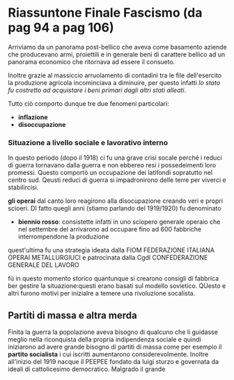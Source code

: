 # Riassuntone Finale Fascismo (da pag 94 a pag 106)

Arriviamo da un panorama post-bellico che aveva come basamento aziende che producevano armi, proiettili e in generale beni di carattere bellico ad un panorama economico che ritornava ad essere il consueto.

Inoltre grazie al massiccio arruolamento di contadini tra le file dell'esercito la produzione agricola incominciava a diminuire, per questo infatti *lo stato fu costretto ad acquistare i beni primari dagli altri stati alleati*.

Tutto ciò comporto dunque tre due fenomeni particolari:
- **inflazione**
- **disoccupazione**

### Situazione a livello sociale e lavorativo interno

In questo periodo (dopo il 1918)
ci fu una grave crisi socale perché i reduci di guerra tornavano dalla guerra e non ebbereo resi i possedeimenti loro promessi.
Questo comportò un occupazione dei latifondi sopratutto nel centro sud.
Qeusti reduci di guerra si impadronirono delle terre per viverci e stabilircisi.

**gli operai** dal canto loro reagirono alla disocupazione creando veri e propri scioeri.
DI fatto quegli anni (stiamo parlando del 1919/1920) fu denominato 
- **biennio rosso**:
 consistette infatti in uno sciopero generale operaio che nel settembre del arrivarono ad occupare fino ad 600 fabbriche interrompendone la produzione

quest'ultima fu una strategia ideata dalla FIOM
FEDERAZIONE
ITALIANA
OPERAI
METALLURGIUCI
e patrocinata dalla Cgdl
CONFEDERAZIONE
GENERALE
DEL
LAVORO

fù in questo momento storico quantunque si crearono consigli di fabbrica ber gestire la situazione:questi erano basati sul modello sovietico.
QUesto e altri furono motivi per inizialre a temere una rivoluzione socalista.

## Partiti di massa e altra merda

Finita la guerra la popolazione aveva bisogno di qualcuno che li guidasse meglio nella riconquista della propria indipendenza sociale e quindi iniziarono ad avere grande bisogno di partiti di massa come per esempio il **partito socialista** i cui iscritti aumentarono considerevolmente.
Inoltre all'inizio del 1919 nacque il PEEPEE
fondato da luigi sturzo e governata da ideali di cattolicesimo democratico.
Malgrado il grande 
<!--stackedit_data:
eyJoaXN0b3J5IjpbLTEwNDM5MDIzODksLTMzMjE4NzIwMCwxNz
g4NTU1OTkxXX0=
-->